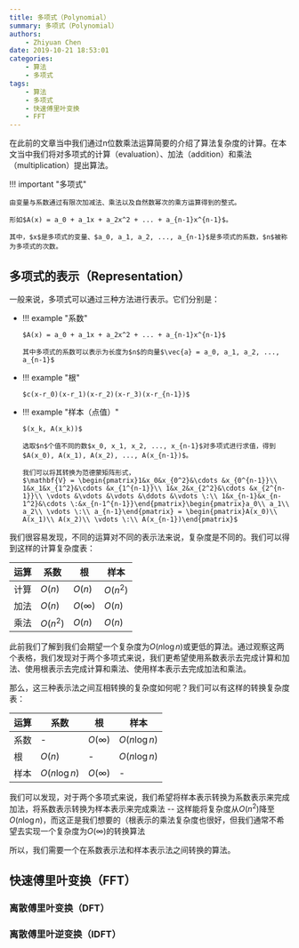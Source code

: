 ```yaml
---
title: 多项式（Polynomial）
summary: 多项式（Polynomial）
authors:
    - Zhiyuan Chen
date: 2019-10-21 18:53:01
categories: 
    - 算法
    - 多项式
tags:
    - 算法
    - 多项式
    - 快速傅里叶变换
    - FFT
---
```


在此前的文章当中我们通过n位数乘法运算简要的介绍了算法复杂度的计算。在本文当中我们将对多项式的计算（evaluation）、加法（addition）和乘法（multiplication）提出算法。

!!! important "多项式"

    由变量与系数通过有限次加减法、乘法以及自然数幂次的乘方运算得到的整式。

    形如$A(x) = a_0 + a_1x + a_2x^2 + ... + a_{n-1}x^{n-1}$。
    
    其中，$x$是多项式的变量、$a_0, a_1, a_2, ..., a_{n-1}$是多项式的系数，$n$被称为多项式的次数。

## 多项式的表示（Representation）

一般来说，多项式可以通过三种方法进行表示。它们分别是：

+   !!! example "系数"

        $A(x) = a_0 + a_1x + a_2x^2 + ... + a_{n-1}x^{n-1}$
        
        其中多项式的系数可以表示为长度为$n$的向量$\vec{a} = a_0, a_1, a_2, ..., a_{n-1}$

+   !!! example "根"

        $c(x-r_0)(x-r_1)(x-r_2)(x-r_3)(x-r_{n-1})$

+   !!! example "样本（点值）"

        $(x_k, A(x_k))$

        选取$n$个值不同的数$x_0, x_1, x_2, ..., x_{n-1}$对多项式进行求值，得到$A(x_0), A(x_1), A(x_2), ..., A(x_{n-1})$。

        我们可以将其转换为范德蒙矩阵形式，
        $\mathbf{V} = \begin{pmatrix}1&x_0&x_{0^2}&\cdots &x_{0^{n-1}}\\ 1&x_1&x_{1^2}&\cdots &x_{1^{n-1}}\\ 1&x_2&x_{2^2}&\cdots &x_{2^{n-1}}\\ \vdots &\vdots &\vdots &\ddots &\vdots \:\\ 1&x_{n-1}&x_{n-1^2}&\cdots \:&x_{n-1^{n-1}}\end{pmatrix}\begin{pmatrix}a_0\\ a_1\\ a_2\\ \vdots \:\\ a_{n-1}\end{pmatrix} = \begin{pmatrix}A(x_0)\\ A(x_1)\\ A(x_2)\\ \vdots \:\\ A(x_{n-1})\end{pmatrix}$

我们很容易发现，不同的运算对不同的表示法来说，复杂度是不同的。我们可以得到这样的计算复杂度表：

| 运算 	| 系数     	| 根          	| 样本     	|
|------	|----------	|-------------	|----------	|
| 计算 	| $O(n)$   	| $O(n)$      	| $O(n^2)$ 	|
| 加法 	| $O(n)$   	| $O(\infty)$ 	| $O(n)$   	|
| 乘法 	| $O(n^2)$ 	| $O(n)$      	| $O(n)$   	|

此前我们了解到我们会期望一个复杂度为$O(n\log n)$或更低的算法。通过观察这两个表格，我们发现对于两个多项式来说，我们更希望使用系数表示去完成计算和加法、使用根表示去完成计算和乘法、使用样本表示去完成加法和乘法。

那么，这三种表示法之间互相转换的复杂度如何呢？我们可以有这样的转换复杂度表：

| 运算 	| 系数         	| 根          	| 样本         	|
|------	|--------------	|-------------	|--------------	|
| 系数 	| -            	| $O(\infty)$ 	| $O(n\log n)$ 	|
| 根   	| $O(n)$       	| -           	| $O(n\log n)$ 	|
| 样本 	| $O(n\log n)$ 	| $O(\infty)$ 	| -            	|

我们可以发现，对于两个多项式来说，我们希望将样本表示转换为系数表示来完成加法，将系数表示转换为样本表示来完成乘法 -- 这样能将复杂度从$O(n^2)$降至$O(n\log n)$，而这正是我们想要的（根表示的乘法复杂度也很好，但我们通常不希望去实现一个复杂度为$O(\infty)$的转换算法

所以，我们需要一个在系数表示法和样本表示法之间转换的算法。

## 快速傅里叶变换（FFT）

### 离散傅里叶变换（DFT）

### 离散傅里叶逆变换（IDFT）

